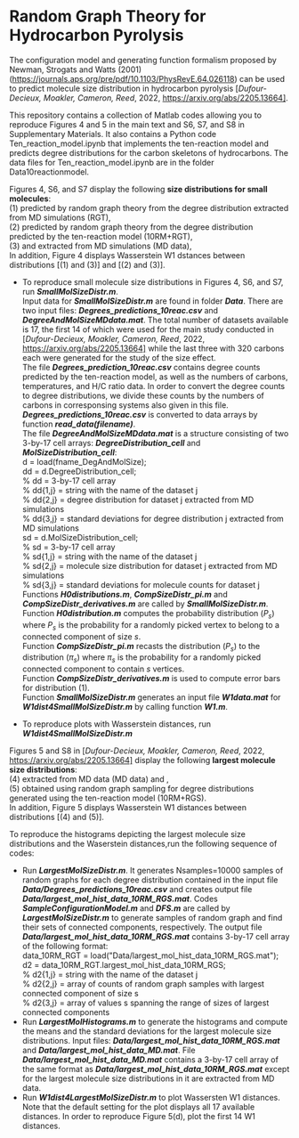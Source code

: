 # Random Graph Theory for Hydrocarbon Pyrolysis
The configuration model and generating function formalism proposed by Newman, Strogats and Watts (2001) 
(https://journals.aps.org/pre/pdf/10.1103/PhysRevE.64.026118)
can be used to predict molecule size distribution in hydrocarbon pyrolysis 
[*Dufour-Decieux, Moakler, Cameron, Reed*, 2022, https://arxiv.org/abs/2205.13664].

This repository contains a collection of Matlab codes allowing you to reproduce Figures 4 and 5 in the main text and S6, S7, and S8 in Supplementary Materials. It also contains a Python code Ten_reaction_model.ipynb that implements the ten-reaction model and predicts degree distributions for the carbon skeletons of hydrocarbons. The data files for Ten_reaction_model.ipynb are in the folder Data10reactionmodel.

Figures 4, S6, and S7 display the following **size distributions for small molecules**: <br>
(1) predicted by random graph theory from the degree distribution extracted from MD simulations (RGT), <br>
(2) predicted by random graph theory from the degree distribution predicted by the ten-reaction model (10RM+RGT),<br>
(3) and extracted from MD simulations (MD data),<br>
In addition, Figure 4 displays Wasserstein W1 dstances between distributions [(1) and (3)] and [(2) and (3)].

* To reproduce small molecule size distributions in Figures 4, S6, and S7, run ***SmallMolSizeDistr.m***. <br>
Input data for ***SmallMolSizeDistr.m*** are found in folder ***Data***. There are two input files: ***Degrees_predictions_10reac.csv*** and ***DegreeAndMolSizeMDdata.mat***. The total number of datasets available is 17, the first 14 of which were used for the main study conducted in [*Dufour-Decieux, Moakler, Cameron, Reed*, 2022, https://arxiv.org/abs/2205.13664] while the last three with 320 carbons each were generated for the study of the size effect.<br>
The file ***Degrees_prediction_10reac.csv*** contains degree counts predicted by the ten-reaction model, as well as  the numbers of carbons, temperatures, and H/C ratio data. In order to convert the degree counts to degree distributions, we divide these counts by the numbers of carbons in corresponsing systems also given in this file. ***Degrees_predictions_10reac.csv*** is converted to data arrays by function ***read_data(filename)***. <br>
The file ***DegreeAndMolSizeMDdata.mat*** is a structure consisting of two 3-by-17 cell arrays: ***DegreeDistribution_cell*** and ***MolSizeDistribution_cell***:<br>
d = load(fname_DegAndMolSize);<br>
dd = d.DegreeDistribution_cell;<br>
% dd = 3-by-17 cell array<br>
% dd{1,j} = string with the name of the dataset j<br>
% dd{2,j} = degree distribution for dataset j extracted from MD simulations<br>
% dd{3,j} = standard deviations for degree distribution j extracted from MD simulations<br>
sd = d.MolSizeDistribution_cell; <br>
% sd = 3-by-17 cell array <br>
% sd{1,j} = string with the name of the dataset j <br>
% sd{2,j} = molecule size distribution for dataset j extracted from MD simulations <br>
% sd{3,j} = standard deviations for molecule counts for dataset j  <br>
Functions ***H0distributions.m***, ***CompSizeDistr_pi.m*** and ***CompSizeDistr_derivatives.m*** are called by ***SmallMolSizeDistr.m***. <br>
Function ***H0distribution.m*** computes the probability distribution $(P_s)$ where $P_s$ is the probability for a randomly picked vertex to belong to a connected component of size $s$. <br>
Function ***CompSizeDistr_pi.m*** recasts the distribution $(P_s)$ to the distribution $(\pi_s)$ where $\pi_s$ is the probability for a randomly picked connected component to contain $s$ vertices. <br>
Function ***CompSizeDistr_derivatives.m*** is used to compute error bars for distribution (1). <br> 
Function ***SmallMolSizeDistr.m*** generates an input file ***W1data.mat*** for ***W1dist4SmallMolSizeDistr.m*** by calling function ***W1.m***.

* To reproduce plots with Wasserstein distances, run ***W1dist4SmallMolSizeDistr.m***

Figures 5 and S8 in [*Dufour-Decieux, Moakler, Cameron, Reed*, 2022, https://arxiv.org/abs/2205.13664] display the following **largest molecule size distributions**:<br> 
(4) extracted from MD data (MD data) and ,<br>
(5) obtained using random graph sampling for degree distributions generated using the ten-reaction model (10RM+RGS). <br>
In addition, Figure 5 displays Wasserstein W1 distances between distributions [(4) and (5)].<br>

To reproduce the histograms depicting the largest molecule size distributions  and the Waserstein distances,run the following sequence of codes:<br>
* Run ***LargestMolSizeDistr.m***. It generates Nsamples=10000 samples of random graphs for each degree distribution contained in the input file ***Data/Degrees_predictions_10reac.csv*** and creates output file ***Data/largest_mol_hist_data_10RM_RGS.mat***. Codes ***SampleConfigurationModel.m*** and ***DFS.m*** are called by ***LargestMolSizeDistr.m*** to generate samples of random graph and find their sets of connected components, respectively. The output file ***Data/largest_mol_hist_data_10RM_RGS.mat*** contains 3-by-17 cell array of the following format: <br>
data_10RM_RGT = load("Data/largest_mol_hist_data_10RM_RGS.mat");<br>
d2 = data_10RM_RGT.largest_mol_hist_data_10RM_RGS; <br>
% d2{1,j} = string with the name of the dataset j<br>
% d2{2,j} = array of counts of random graph samples with largest connected component of size s<br>
% d2{3,j} = array of values s spanning the range of sizes of largest connected components<br>
* Run ***LargestMolHistograms.m*** to generate the histograms and compute the means and the standard deviations for the largest molecule size distributions. Input files: ***Data/largest_mol_hist_data_10RM_RGS.mat*** and ***Data/largest_mol_hist_data_MD.mat***. File ***Data/largest_mol_hist_data_MD.mat*** contains a 3-by-17 cell array of the same format as ***Data/largest_mol_hist_data_10RM_RGS.mat*** except for the largest molecule size distributions in it are extracted from MD data.<br>
* Run ***W1dist4LargestMolSizeDistr.m*** to plot Wassersten W1 distances. Note that the default setting for the plot displays all 17 available distances. In order to reproduce Figure 5(d), plot the first 14 W1 distances.
